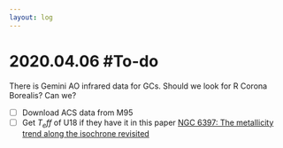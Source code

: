 ```yaml
---
layout: log
---
```




# 2020.04.06 #To-do



There is Gemini AO infrared data for GCs. Should we look for R Corona  Borealis? Can we?


- [ ] Download ACS data from M95
- [ ] Get $T_eff$ of U18 if they have it in this paper [NGC 6397: The metallicity trend along the isochrone revisited](https://ui.adsabs.harvard.edu/abs/2020A%26A...635A.161J/abstract)

